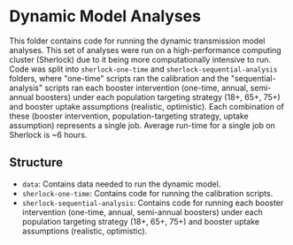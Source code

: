 # Dynamic Model Analyses

This folder contains code for running the dynamic transmission model analyses. This set of analyses were run on a high-performance computing cluster (Sherlock) due to it being more computationally intensive to run. Code was split into `sherlock-one-time` and `sherlock-sequential-analysis` folders, where "one-time" scripts ran the calibration and the "sequential-analysis" scripts ran each booster intervention (one-time, annual, semi-annual boosters) under each population targeting strategy (18+, 65+, 75+) and booster uptake assumptions (realistic, optimistic). Each combination of these (booster intervention, population-targeting strategy, uptake assumption) represents a single job. Average run-time for a single job on Sherlock is ~6 hours.


## Structure
* `data`: Contains data needed to run the dynamic model.
* `sherlock-one-time`: Contains code for running the calibration scripts.
* `sherlock-sequential-analysis`: Contains code for running each booster intervention (one-time, annual, semi-annual boosters) under each population targeting strategy (18+, 65+, 75+) and booster uptake assumptions (realistic, optimistic).

    
